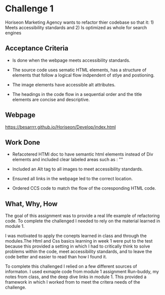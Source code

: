 # Challenge 1

Horiseon Marketing Agency wants to refactor thier codebase so that it: 1) Meets accessibility standards and 2) Is optimized as whole for search engines


## Acceptance Criteria

* Is done when the webpage meets accessibility standards.

* The source code uses sematic HTML elements, has a structure of elements that follow a logical flow indpendent of stlye and postioning.

* The image elements have accessible alt attributes.

* The headings in the code flow in a sequential order and the title elements are concise and descriptive. 

## Webpage

https://besarrrr.github.io/Horiseon/Develop/index.html


##  Work Done

* Refacotered HTMl doc to have semantic html elements instead of Div elements and included clear labeled areas such as : "<!-- hero/jumbotron -->"

* Included an Alt tag to all images to meet accessibility standards.

* Ensured all links in the webpage led to the correct location.

* Ordered CCS code to  match the flow of the coresponding HTML code.

## What, Why, How

The goal of this assignment was to provide a real life example of refactoring code. To complete the challenged I needed to rely on the material learned in module 1. 

I was motivated to apply the conepts learned in class and through the modules.The Html and Css basics learning in week 1 were put to the test because this provided a setting in which I had to critically think to solve problems within the code, meet accessibility standards, and to leave the code better and easier to read than how I found it. 

To complete this challenged I relied on a few different sources of informaton. I used exmaple code from module 1 assignment Run-buddy, my notes from class, and the deep dive links in module 1. This provided a framework in which I worked from to meet the critera needs of the challenge. 

